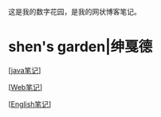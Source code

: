 这是我的数字花园，是我的网状博客笔记。
# shen's garden|绅戛德

[[java笔记]]

[[Web笔记]]

[[English笔记]]

[//begin]: # "Autogenerated link references for markdown compatibility"
[java笔记]: Java/java笔记 "java笔记"
[Web笔记]: Web/Web笔记 "Web笔记"
[English笔记]: English/English笔记 "English笔记"
[//end]: # "Autogenerated link references"
